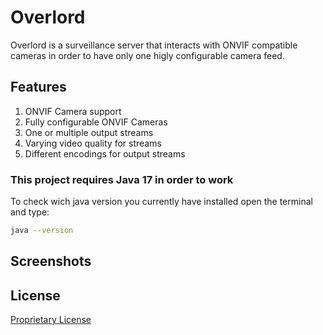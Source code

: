 # Overlord
Overlord is a surveillance server that interacts with ONVIF compatible cameras in order to have only one higly configurable camera feed.
## Features
1. ONVIF Camera support
2. Fully configurable ONVIF Cameras
3. One or multiple output streams
4. Varying video quality for streams
5. Different encodings for output streams
### This project requires Java 17 in order to work
To check wich java version you currently have installed open the terminal and type:
```bash
java --version
```
## Screenshots

## License
[Proprietary License](https://github.com/MarcoFMig/Overlord/blob/main/LICENSE)
